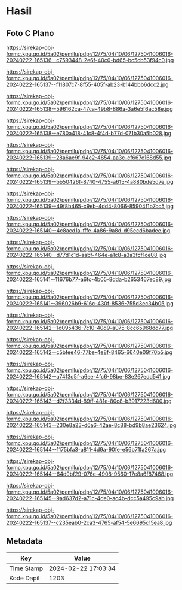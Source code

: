 # Hasil

## Foto C Plano

https://sirekap-obj-formc.kpu.go.id/5a02/pemilu/pdpr/12/75/04/10/06/1275041006016-20240222-165136--c7593448-2e6f-40c0-bd65-bc5cb53f94c0.jpg

https://sirekap-obj-formc.kpu.go.id/5a02/pemilu/pdpr/12/75/04/10/06/1275041006016-20240222-165137--f11807c7-8f55-405f-ab23-b144bbb6dcc2.jpg

https://sirekap-obj-formc.kpu.go.id/5a02/pemilu/pdpr/12/75/04/10/06/1275041006016-20240222-165138--596162ca-47ca-49b8-886a-3a6e5f6ac58e.jpg

https://sirekap-obj-formc.kpu.go.id/5a02/pemilu/pdpr/12/75/04/10/06/1275041006016-20240222-165138--e780a418-41c8-4f4d-b77d-071b30a5b028.jpg

https://sirekap-obj-formc.kpu.go.id/5a02/pemilu/pdpr/12/75/04/10/06/1275041006016-20240222-165139--28a6ae9f-94c2-4854-aa3c-cf667c168d55.jpg

https://sirekap-obj-formc.kpu.go.id/5a02/pemilu/pdpr/12/75/04/10/06/1275041006016-20240222-165139--bb50426f-8740-4755-a615-4a880bde5d7e.jpg

https://sirekap-obj-formc.kpu.go.id/5a02/pemilu/pdpr/12/75/04/10/06/1275041006016-20240222-165139--49f8b465-c9eb-4dd4-8066-85904f1b7cc5.jpg

https://sirekap-obj-formc.kpu.go.id/5a02/pemilu/pdpr/12/75/04/10/06/1275041006016-20240222-165140--4c8acd1a-fffe-4a86-9a8d-d95ecd6badee.jpg

https://sirekap-obj-formc.kpu.go.id/5a02/pemilu/pdpr/12/75/04/10/06/1275041006016-20240222-165140--d77d1c1d-aabf-464e-a1c8-a3a3fcf1ce08.jpg

https://sirekap-obj-formc.kpu.go.id/5a02/pemilu/pdpr/12/75/04/10/06/1275041006016-20240222-165141--11676b77-a6fc-4b05-8dda-b2653467ec89.jpg

https://sirekap-obj-formc.kpu.go.id/5a02/pemilu/pdpr/12/75/04/10/06/1275041006016-20240222-165141--396026b9-616c-430f-8536-755d3ec34b05.jpg

https://sirekap-obj-formc.kpu.go.id/5a02/pemilu/pdpr/12/75/04/10/06/1275041006016-20240222-165142--1d095436-7c10-40d9-a075-8cc65968dd77.jpg

https://sirekap-obj-formc.kpu.go.id/5a02/pemilu/pdpr/12/75/04/10/06/1275041006016-20240222-165142--c5bfee46-77be-4e8f-8465-6640e09f70b5.jpg

https://sirekap-obj-formc.kpu.go.id/5a02/pemilu/pdpr/12/75/04/10/06/1275041006016-20240222-165142--a7413d5f-a6ee-4fc6-98be-83e267edd541.jpg

https://sirekap-obj-formc.kpu.go.id/5a02/pemilu/pdpr/12/75/04/10/06/1275041006016-20240222-165143--d2f3334d-89ff-481e-80c8-b3917223d600.jpg

https://sirekap-obj-formc.kpu.go.id/5a02/pemilu/pdpr/12/75/04/10/06/1275041006016-20240222-165143--230e8a23-d6a6-42ae-8c88-bd9b8ae23624.jpg

https://sirekap-obj-formc.kpu.go.id/5a02/pemilu/pdpr/12/75/04/10/06/1275041006016-20240222-165144--1175bfa3-a811-4d9a-90fe-e56b71fa267a.jpg

https://sirekap-obj-formc.kpu.go.id/5a02/pemilu/pdpr/12/75/04/10/06/1275041006016-20240222-165144--64d9bf29-076e-4908-9560-17e8a6f87468.jpg

https://sirekap-obj-formc.kpu.go.id/5a02/pemilu/pdpr/12/75/04/10/06/1275041006016-20240222-165145--9ad637d2-a71c-4de0-ac4b-dcc5a495c9ab.jpg

https://sirekap-obj-formc.kpu.go.id/5a02/pemilu/pdpr/12/75/04/10/06/1275041006016-20240222-165137--c235eab0-2ca3-4765-af54-5e6695c15ea8.jpg


## Metadata

| Key        | Value               |
| ---------- | ------------------- |
| Time Stamp | 2024-02-22 17:03:34 |
| Kode Dapil | 1203                |



